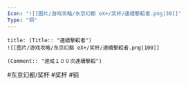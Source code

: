 ```yaml
---
Icon: "![[图片/游戏攻略/东京幻都 eX+/奖杯/連續擊殺者.png|30]]"
Type: "铜"
---
```

```ad-common-bronze-trophy
title: (Title:: "連續擊殺者")
![[图片/游戏攻略/东京幻都 eX+/奖杯/連續擊殺者.png|100]]

(Comment:: "達成１００次連續擊殺")
```

#东京幻都/奖杯 #奖杯 #铜
